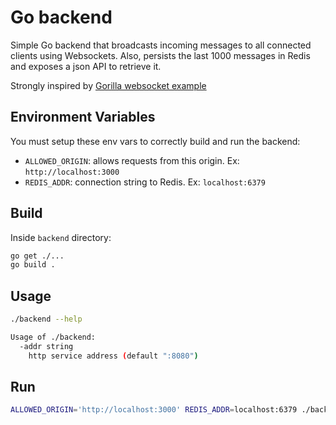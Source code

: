 # Go backend

Simple Go backend that broadcasts incoming messages to all connected clients using Websockets. Also, persists the last 1000 messages in Redis and exposes a json API to retrieve it.

Strongly inspired by [Gorilla websocket example](https://github.com/gorilla/websocket/tree/master/examples/chat)

## Environment Variables

You must setup these env vars to correctly build and run the backend:

- `ALLOWED_ORIGIN`: allows requests from this origin. Ex: `http://localhost:3000`
- `REDIS_ADDR`: connection string to Redis. Ex: `localhost:6379`

## Build

Inside `backend` directory:

```bash
go get ./...
go build .
```

## Usage

```bash
./backend --help

Usage of ./backend:
  -addr string
    http service address (default ":8080")
```

## Run

```bash
ALLOWED_ORIGIN='http://localhost:3000' REDIS_ADDR=localhost:6379 ./backend
```
